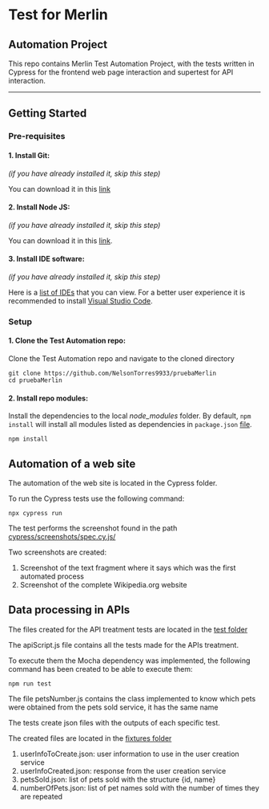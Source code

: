 # Test for Merlin

## Automation Project

This repo contains Merlin Test Automation Project, with the tests written in Cypress for the frontend web page interaction and supertest for API interaction.

---

## Getting Started

### Pre-requisites

#### 1. Install Git:

_(if you have already installed it, skip this step)_

You can download it in this [link](https://git-scm.com/downloads)

#### 2. Install Node JS:

_(if you have already installed it, skip this step)_

You can download it in this [link](https://nodejs.org/en).

#### 3. Install IDE software:

_(if you have already installed it, skip this step)_

Here is a [list of IDEs](https://www.keycdn.com/blog/best-ide) that you can view. For a better user experience it is recommended to install [Visual Studio Code](https://code.visualstudio.com/download).

### Setup

#### 1. Clone the Test Automation repo:

Clone the Test Automation repo and navigate to the cloned directory

```
git clone https://github.com/NelsonTorres9933/pruebaMerlin
cd pruebaMerlin
```

#### 2. Install repo modules:

Install the dependencies to the local _node_modules_ folder. By default, `npm install` will install all modules listed as dependencies in `package.json` [file](https://github.com/NelsonTorres9933/pruebaMerlin/blob/master/package.json).

```
npm install
```

## Automation of a web site

The automation of the web site is located in the Cypress folder.

To run the Cypress tests use the following command:

```
npx cypress run
```

The test performs the screenshot found in the path [cypress/screenshots/spec.cy.js/](cypress/screenshots/spec.cy.js/)

Two screenshots are created:

1. Screenshot of the text fragment where it says which was the first automated process
2. Screenshot of the complete Wikipedia.org website

## Data processing in APIs

The files created for the API treatment tests are located in the [test folder](test/)

The apiScript.js file contains all the tests made for the APIs treatment.

To execute them the Mocha dependency was implemented, the following command has been created to be able to execute them:

```
npm run test
```

The file petsNumber.js contains the class implemented to know which pets were obtained from the pets sold service, it has the same name

The tests create json files with the outputs of each specific test.

The created files are located in the [fixtures folder](fixtures)

1. userInfoToCreate.json: user information to use in the user creation service
2. userInfoCreated.json: response from the user creation service
3. petsSold.json: list of pets sold with the structure {id, name}
4. numberOfPets.json: list of pet names sold with the number of times they are repeated
